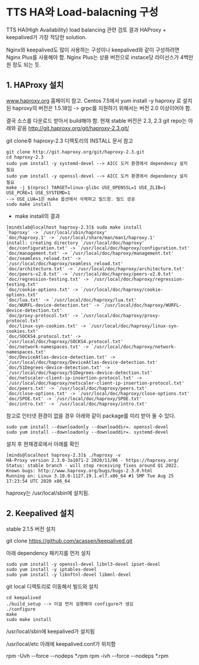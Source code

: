 # TTS HA와 Load-balacning 구성
TTS HA(High Availability) load balancing 관련 검토 결과 HAProxy + keepalived가 가장 적당한 solution. 

Nginx와 keepalived도 많이 사용하는 구성이나 keepalived와 같이 구성하려면 Nginx Plus를 사용해야 함. Nginx Plus는 상용 버전으로 instace당 라이선스가 4백만원 정도 되는 듯.

## 1. HAProxy 설치
www.haproxy.org 홈페이지 참고.
Centos 7.5에서 yum install -y haproxy 로 설치된 haproxy의 버전은 1.5.18임 -> grpc를 지원하기 위해서는 버전 2.0 이상이어야 함.

결국 소스를 다운로드 받아서 build해야 함. 현재 stable 버전은 2.3, 2.3 git repo는 아래와 같음
http://git.haproxy.org/git/haproxy-2.3.git/

git clone후 haproxy-2.3 디렉토리의 INSTALL 문서 참고
```
git clone http://git.haproxy.org/git/haproxy-2.3.git
cd haproxy-2.3 
sudo yum install -y systemd-devel --> AICC 도커 환경에서 dependency 설치 필요
sudo yum install -y openssl-devel --> AICC 도커 환경에서 dependency 설치 필요
make -j $(nproc) TARGET=linux-glibc USE_OPENSSL=1 USE_ZLIB=1 USE_PCRE=1 USE_SYSTEMD=1
--> USE_LUA=1은 make 옵션에서 삭제하고 빌드함. 빌드 성공
sudo make install
```
+ make install의 결과
```
[mindslab@localhost haproxy-2.3]$ sudo make install
`haproxy' -> `/usr/local/sbin/haproxy'
`doc/haproxy.1' -> `/usr/local/share/man/man1/haproxy.1'
install: creating directory `/usr/local/doc/haproxy'
`doc/configuration.txt' -> `/usr/local/doc/haproxy/configuration.txt'
`doc/management.txt' -> `/usr/local/doc/haproxy/management.txt'
`doc/seamless_reload.txt' -> `/usr/local/doc/haproxy/seamless_reload.txt'
`doc/architecture.txt' -> `/usr/local/doc/haproxy/architecture.txt'
`doc/peers-v2.0.txt' -> `/usr/local/doc/haproxy/peers-v2.0.txt'
`doc/regression-testing.txt' -> `/usr/local/doc/haproxy/regression-testing.txt'
`doc/cookie-options.txt' -> `/usr/local/doc/haproxy/cookie-options.txt'
`doc/lua.txt' -> `/usr/local/doc/haproxy/lua.txt'
`doc/WURFL-device-detection.txt' -> `/usr/local/doc/haproxy/WURFL-device-detection.txt'
`doc/proxy-protocol.txt' -> `/usr/local/doc/haproxy/proxy-protocol.txt'
`doc/linux-syn-cookies.txt' -> `/usr/local/doc/haproxy/linux-syn-cookies.txt'
`doc/SOCKS4.protocol.txt' -> `/usr/local/doc/haproxy/SOCKS4.protocol.txt'
`doc/network-namespaces.txt' -> `/usr/local/doc/haproxy/network-namespaces.txt'
`doc/DeviceAtlas-device-detection.txt' -> `/usr/local/doc/haproxy/DeviceAtlas-device-detection.txt'
`doc/51Degrees-device-detection.txt' -> `/usr/local/doc/haproxy/51Degrees-device-detection.txt'
`doc/netscaler-client-ip-insertion-protocol.txt' -> `/usr/local/doc/haproxy/netscaler-client-ip-insertion-protocol.txt'
`doc/peers.txt' -> `/usr/local/doc/haproxy/peers.txt'
`doc/close-options.txt' -> `/usr/local/doc/haproxy/close-options.txt'
`doc/SPOE.txt' -> `/usr/local/doc/haproxy/SPOE.txt'
`doc/intro.txt' -> `/usr/local/doc/haproxy/intro.txt'
```

참고로 인터넷 환경이 없을 경우 아래와 같이 package를 미리 받아 둘 수 있다. 
```
sudo yum install --downloadonly --downloaddir=. openssl-devel
sudo yum install --downloadonly --downloaddir=. systemd-devel
```
설치 후 현재경로에서 아래를 확인

```
[minds@localhost haproxy-2.3]$ ./haproxy -v
HA-Proxy version 2.3.0-3a1071-2 2020/11/06 - https://haproxy.org/
Status: stable branch - will stop receiving fixes around Q1 2022.
Known bugs: http://www.haproxy.org/bugs/bugs-2.3.0.html
Running on: Linux 3.10.0-1127.19.1.el7.x86_64 #1 SMP Tue Aug 25 17:23:54 UTC 2020 x86_64
```
haproxy는 /usr/local/sbin에 설치됨.


## 2. Keepalived 설치
stable 2.1.5 버전 설치

git clone https://github.com/acassen/keepalived.git

아래 dependency 패키지를 먼저 설치
```
sudo yum install -y openssl-devel libnl3-devel ipset-devel
sudo yum install -y iptables-devel
sudo yum install -y libnftnl-devel libmnl-devel
```

git local 디렉토리로 이동해서 빌드와 설치

```
cd keepalived
./build_setup --> 이걸 먼저 실행해야 configure가 생김
./configure
make
sudo make install
```

/usr/local/sbin에 keepalived가 설치됨

/usr/local/etc 아래에 keepalived.conf가 위치함


rpm -Uvh --force --nodeps *.rpm
rpm -ivh --force --nodeps *.rpm